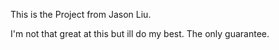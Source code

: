 This is the Project from Jason Liu.

I'm not that great at this but ill do my best. The only guarantee.
